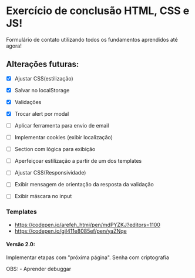 # Exercício de conclusão HTML, CSS e JS!

Formulário de contato utilizando todos os fundamentos aprendidos até agora!

## Alterações futuras:

- [x] Ajustar CSS(estilização)

- [x] Salvar no localStorage

- [x] Validações

- [x] Trocar alert por modal

- [ ] Aplicar ferramenta para envio de email

- [ ] Implementar cookies (exibir localização)

- [ ] Section com lógica para exibição

- [ ] Aperfeiçoar estilização a partir de um dos templates

- [ ] Ajustar CSS(Responsividade)

- [ ] Exibir mensagem de orientação da resposta da validação

- [ ] Exibir máscara no input

### Templates

- https://codepen.io/arefeh_htmi/pen/mdPYZKJ?editors=1100
- https://codepen.io/gil411e8085ef/pen/yaZNqe

#### Versão 2.0:

Implementar etapas com "próxima página".
Senha com criptografia

OBS: - Aprender debuggar
